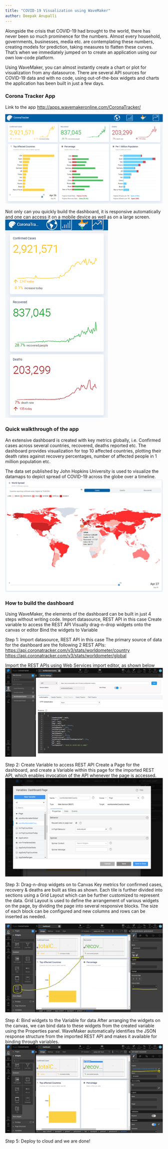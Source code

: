 ```yaml
---
title: "COVID-19 Visualization using WaveMaker"
author: Deepak Anupalli
---
```


Alongside the crisis that COVID-19 had brought to the world, there has never been so much prominence for the numbers. Almost every household, governments, businesses, media etc. are contemplating these numbers, creating models for prediction, taking measures to flatten these curves. That’s when we immediately jumped on to create an application using our own low-code platform.

Using WaveMaker, you can almost instantly create a chart or plot for visualization from any datasource. There are several API sources for COVID-19 data and with no code, using out-of-the-box widgets and charts the application has been built in just a few days.

<!-- truncate -->
### Corona Tracker App
Link to the app
http://apps.wavemakeronline.com/CoronaTracker/

[![screenshot](/learn/assets/wm-blog-covid19-01-dashboard.png)](/learn/assets/wm-blog-covid19-01-dashboard.png)

Not only can you quickly build the dashboard, it is responsive automatically and one can access it on a mobile device as well as on a large screen.
[![screenshot](/learn/assets/wm-blog-covid19-02-mobile-dashboard.png)](/learn/assets/wm-blog-covid19-02-mobile-dashboard.png)

### Quick walkthrough of the app
An extensive dashboard is created with key metrics globally, i.e. Confirmed cases across several countries, recovered, deaths reported etc. The dashboard provides visualization for top 10 affected countries, plotting their death rates against recovery percentages, number of affected people in 1 million population etc.

The data set published by John Hopkins University is used to visualize the datamaps to depict spread of COVID-19 across the globe over a timeline.
[![screenshot](/learn/assets/wm-blog-covid19-03-datamaps-cases.png)](/learn/assets/wm-blog-covid19-03-datamaps-cases.png)

### How to build the dashboard
Using WaveMaker, the elements of the dashboard can be built in just 4 steps without writing code.
Import datasource, REST API in this case
Create variable to access the REST API
Visually drag-n-drop widgets onto the canvas or editor 
Bind the widgets to Variable

Step 1: Import datasource, REST API in this case
The primary source of data for the dashboard are the following 2 REST APIs:
https://api.coronatracker.com/v3/stats/worldometer/country
https://api.coronatracker.com/v3/stats/worldometer/global

Import the REST APIs using Web Services import editor, as shown below
[![screenshot](/learn/assets/wm-blog-covid19-04-studio-wsimport.png)](/learn/assets/wm-blog-covid19-04-studio-wsimport.png)

Step 2: Create Variable to access REST API
Create a Page for the dashboard, and create a Variable within this page for the imported REST API, which enables invocation of the API whenever the page is accessed. 
[![screenshot](/learn/assets/wm-blog-covid19-05-studio-variables.png)](/learn/assets/wm-blog-covid19-05-studio-variables.png)

Step 3: Drag-n-drop widgets on to Canvas
Key metrics for confirmed cases, recovery & deaths are built as tiles as shown. Each tile is further divided into sections using a Grid Layout which can be further customized to represent the data.
Grid Layout is used to define the arrangement of various widgets on the page, by dividing the page into several responsive blocks. The size of each block can be configured and new columns and rows can be inserted as needed.

[![screenshot](/learn/assets/wm-blog-covid19-06-studio-canvas.png)](/learn/assets/wm-blog-covid19-06-studio-canvas.png)


Step 4: Bind widgets to the Variable for data
After arranging the widgets on the canvas, we can bind data to these widgets from the created variable using the Properties panel.
WaveMaker automatically identifies the JSON response structure from the imported REST API and makes it available for binding through variables.
[![screenshot](/learn/assets/wm-blog-covid19-07-studio-binding.png)](/learn/assets/wm-blog-covid19-07-studio-binding.png)

Step 5: Deploy to cloud and we are done!
